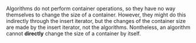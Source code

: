 Algorithms do not perform container operations, so they have no way themselves to change the
size of a container. However, they might do this indirectly through the insert iterator, but the
changes of the container size are made by the insert iterator, not the algorithms. Nontheless,
an algorithm cannot <b>directly</b> change the size of a container by itself.